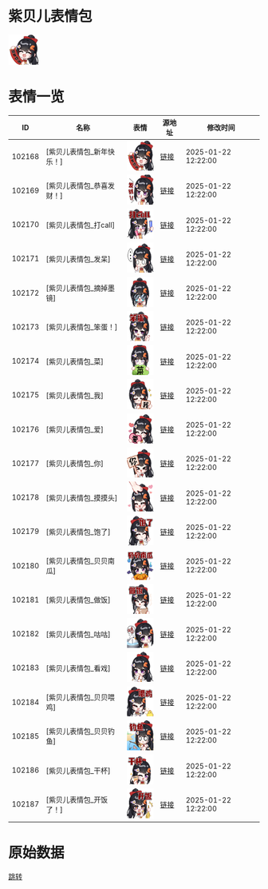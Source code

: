 # 紫贝儿表情包

<img src="./cover.png" height="60" alt="cover" />

# 表情一览

|ID|名称|表情|源地址|修改时间|
|----|----|----|----|----|
|102168|[紫贝儿表情包_新年快乐！]|<img src="./pic/102168_%5B紫贝儿表情包_新年快乐！%5D.png" height="60" alt="新年快乐！"/>|[链接](https://i0.hdslb.com/bfs/garb/02669f29d9c2eae1248dd79d3ccbedd9102ad187.png)|2025-01-22 12:22:00|
|102169|[紫贝儿表情包_恭喜发财！]|<img src="./pic/102169_%5B紫贝儿表情包_恭喜发财！%5D.png" height="60" alt="恭喜发财！"/>|[链接](https://i0.hdslb.com/bfs/garb/873e03e84ee00817180e623f4aea8a9b94fdd073.png)|2025-01-22 12:22:00|
|102170|[紫贝儿表情包_打call]|<img src="./pic/102170_%5B紫贝儿表情包_打call%5D.png" height="60" alt="打call"/>|[链接](https://i0.hdslb.com/bfs/garb/1105833b6f893119ac1ca4c8e324438d020ca1f4.png)|2025-01-22 12:22:00|
|102171|[紫贝儿表情包_发呆]|<img src="./pic/102171_%5B紫贝儿表情包_发呆%5D.png" height="60" alt="发呆"/>|[链接](https://i0.hdslb.com/bfs/garb/c2ef7c5ff329fbccc00383752501be446d90aa6b.png)|2025-01-22 12:22:00|
|102172|[紫贝儿表情包_摘掉墨镜]|<img src="./pic/102172_%5B紫贝儿表情包_摘掉墨镜%5D.png" height="60" alt="摘掉墨镜"/>|[链接](https://i0.hdslb.com/bfs/garb/6c336cb28c47856cee5368a8a9309b13294d4ab5.png)|2025-01-22 12:22:00|
|102173|[紫贝儿表情包_笨蛋！]|<img src="./pic/102173_%5B紫贝儿表情包_笨蛋！%5D.png" height="60" alt="笨蛋！"/>|[链接](https://i0.hdslb.com/bfs/garb/b2f7b876482ae7ef728bd7615f61f44f48f6fb3c.png)|2025-01-22 12:22:00|
|102174|[紫贝儿表情包_菜]|<img src="./pic/102174_%5B紫贝儿表情包_菜%5D.png" height="60" alt="菜"/>|[链接](https://i0.hdslb.com/bfs/garb/5fd78f9856573f2bf274acf0e9c1d72b0842aaac.png)|2025-01-22 12:22:00|
|102175|[紫贝儿表情包_我]|<img src="./pic/102175_%5B紫贝儿表情包_我%5D.png" height="60" alt="我"/>|[链接](https://i0.hdslb.com/bfs/garb/88c2fb7b3923227e45dcf5d685c5c7f2ea4f233d.png)|2025-01-22 12:22:00|
|102176|[紫贝儿表情包_爱]|<img src="./pic/102176_%5B紫贝儿表情包_爱%5D.png" height="60" alt="爱"/>|[链接](https://i0.hdslb.com/bfs/garb/b6d53eea6bcda9164cc0c8ead3d9e5a9418c2914.png)|2025-01-22 12:22:00|
|102177|[紫贝儿表情包_你]|<img src="./pic/102177_%5B紫贝儿表情包_你%5D.png" height="60" alt="你"/>|[链接](https://i0.hdslb.com/bfs/garb/8311ec483efff227e45b2daa37d917c59af9db6c.png)|2025-01-22 12:22:00|
|102178|[紫贝儿表情包_摸摸头]|<img src="./pic/102178_%5B紫贝儿表情包_摸摸头%5D.png" height="60" alt="摸摸头"/>|[链接](https://i0.hdslb.com/bfs/garb/a20bc846f1fc159177dcb5b5f5f4bbc255ff7504.png)|2025-01-22 12:22:00|
|102179|[紫贝儿表情包_饱了]|<img src="./pic/102179_%5B紫贝儿表情包_饱了%5D.png" height="60" alt="饱了"/>|[链接](https://i0.hdslb.com/bfs/garb/15e14499a04be6e15285e7edbf23f5471b6c104f.png)|2025-01-22 12:22:00|
|102180|[紫贝儿表情包_贝贝南瓜]|<img src="./pic/102180_%5B紫贝儿表情包_贝贝南瓜%5D.png" height="60" alt="贝贝南瓜"/>|[链接](https://i0.hdslb.com/bfs/garb/3f4d28a9ccc945ef937713ad8d14bc7e43bc536b.png)|2025-01-22 12:22:00|
|102181|[紫贝儿表情包_做饭]|<img src="./pic/102181_%5B紫贝儿表情包_做饭%5D.png" height="60" alt="做饭"/>|[链接](https://i0.hdslb.com/bfs/garb/068f8935107d212f5477b320102c4fa5b5e4bbfa.png)|2025-01-22 12:22:00|
|102182|[紫贝儿表情包_咕咕]|<img src="./pic/102182_%5B紫贝儿表情包_咕咕%5D.png" height="60" alt="咕咕"/>|[链接](https://i0.hdslb.com/bfs/garb/bbf4231f2d58045e96b6c26f7aa5be9b50a74c2c.png)|2025-01-22 12:22:00|
|102183|[紫贝儿表情包_看戏]|<img src="./pic/102183_%5B紫贝儿表情包_看戏%5D.png" height="60" alt="看戏"/>|[链接](https://i0.hdslb.com/bfs/garb/26a189dba90cc80c5a2267c73e582210f9cf4b91.png)|2025-01-22 12:22:00|
|102184|[紫贝儿表情包_贝贝喂鸡]|<img src="./pic/102184_%5B紫贝儿表情包_贝贝喂鸡%5D.png" height="60" alt="贝贝喂鸡"/>|[链接](https://i0.hdslb.com/bfs/garb/3ee43318f208d19fb03378f93eb889b08ff8a911.png)|2025-01-22 12:22:00|
|102185|[紫贝儿表情包_贝贝钓鱼]|<img src="./pic/102185_%5B紫贝儿表情包_贝贝钓鱼%5D.png" height="60" alt="贝贝钓鱼"/>|[链接](https://i0.hdslb.com/bfs/garb/5b3431397793318410ff89a8fcbe950abeb81fab.png)|2025-01-22 12:22:00|
|102186|[紫贝儿表情包_干杯]|<img src="./pic/102186_%5B紫贝儿表情包_干杯%5D.png" height="60" alt="干杯"/>|[链接](https://i0.hdslb.com/bfs/garb/c0073e7210eefbd853a99f7d291a94739e38eb89.png)|2025-01-22 12:22:00|
|102187|[紫贝儿表情包_开饭了！]|<img src="./pic/102187_%5B紫贝儿表情包_开饭了！%5D.png" height="60" alt="开饭了！"/>|[链接](https://i0.hdslb.com/bfs/garb/7a99c258e1fe39e67dd30b873fcd8be9e72f75c4.png)|2025-01-22 12:22:00|

# 原始数据

[跳转](./raw.json)


